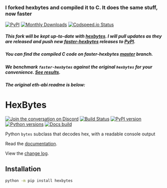 ### I forked hexbytes and compiled it to C. It does the same stuff, now faster

[![PyPI](https://img.shields.io/pypi/v/faster-hexbytes.svg?logo=Python&logoColor=white)](https://pypi.org/project/faster-hexbytes/)
[![Monthly Downloads](https://img.shields.io/pypi/dm/faster-hexbytes)](https://pypistats.org/packages/faster-hexbytes)
[![Codspeed.io Status](https://img.shields.io/endpoint?url=https://codspeed.io/badge.json)](https://codspeed.io/BobTheBuidler/faster-hexbytes)

##### This fork will be kept up-to-date with [hexbytes](https://github.com/ethereum/hexbytes). I will pull updates as they are released and push new [faster-hexbytes](https://github.com/BobTheBuidler/faster-hexbytes) releases to [PyPI](https://pypi.org/project/faster-hexbytes/).

##### You can find the compiled C code on faster-hexbytes [master](https://github.com/BobTheBuidler/hexbytes/tree/master) branch.

##### We benchmark `faster-hexbytes` against the original `hexbytes` for your convenience. [See results](https://github.com/BobTheBuidler/faster-hexbytes/tree/master/benchmarks/results).

##### The original eth-abi readme is below:

# HexBytes

[![Join the conversation on Discord](https://img.shields.io/discord/809793915578089484?color=blue&label=chat&logo=discord&logoColor=white)](https://discord.gg/GHryRvPB84)
[![Build Status](https://circleci.com/gh/ethereum/hexbytes.svg?style=shield)](https://circleci.com/gh/ethereum/hexbytes)
[![PyPI version](https://badge.fury.io/py/hexbytes.svg)](https://badge.fury.io/py/hexbytes)
[![Python versions](https://img.shields.io/pypi/pyversions/hexbytes.svg)](https://pypi.python.org/pypi/hexbytes)
[![Docs build](https://readthedocs.org/projects/hexbytes/badge/?version=latest)](https://hexbytes.readthedocs.io/en/latest/?badge=latest)

Python `bytes` subclass that decodes hex, with a readable console output

Read the [documentation](https://hexbytes.readthedocs.io/).

View the [change log](https://hexbytes.readthedocs.io/en/latest/release_notes.html).

## Installation

```sh
python -m pip install hexbytes
```
